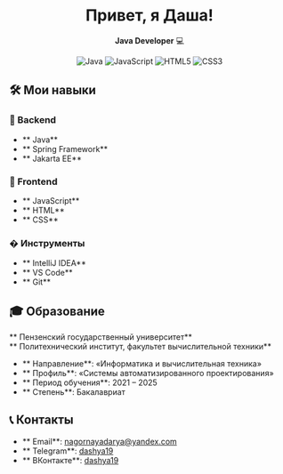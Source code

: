 <h1 align="center">Привет, я Даша!</h1> 

<p align="center">
  <strong>Java Developer</strong> 💻<br>
</p>

<p align="center">
  <img src="https://img.shields.io/badge/Java-ED8B00?style=for-the-badge&logo=openjdk&logoColor=white" alt="Java">
  <img src="https://img.shields.io/badge/JavaScript-F7DF1E?style=for-the-badge&logo=javascript&logoColor=black" alt="JavaScript">
  <img src="https://img.shields.io/badge/HTML5-E34F26?style=for-the-badge&logo=html5&logoColor=white" alt="HTML5">
  <img src="https://img.shields.io/badge/CSS3-1572B6?style=for-the-badge&logo=css3&logoColor=white" alt="CSS3">
</p>

## 🛠️ Мои навыки

### 🔧 Backend
- ** Java**  
- ** Spring Framework**  
- ** Jakarta EE**  

### 🎨 Frontend
- ** JavaScript**
- ** HTML**  
- ** CSS**    

### � Инструменты 
- ** IntelliJ IDEA**  
- ** VS Code**  
- ** Git** 

## 🎓 Образование

** Пензенский государственный университет**  
** Политехнический институт, факультет вычислительной техники**  

- ** Направление**: «Информатика и вычислительная техника»  
- ** Профиль**: «Системы автоматизированного проектирования»  
- ** Период обучения**: 2021 – 2025  
- ** Степень**: Бакалавриат  

## 📞 Контакты

- ** Email**: [nagornayadarya@yandex.com](mailto:nagornayadarya@yandex.com)  
- ** Telegram**: [dashya19](https://t.me/dashya19)  
- ** ВКонтакте**: [dashya19](https://vk.com/dashya19) 


